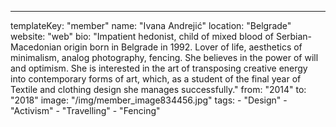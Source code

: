 ---
  templateKey: "member"
  name: "Ivana Andrejić"
  location: "Belgrade"
  website: "web"
  bio: "Impatient hedonist, child of mixed blood of Serbian-Macedonian origin born in Belgrade in 1992. Lover of life, aesthetics of minimalism, analog photography, fencing. She believes in the power of will and optimism. She is interested in the art of transposing creative energy into contemporary forms of art, which, as a student of the final year of Textile and clothing design she manages successfully."
  from: "2014"
  to: "2018"
  image: "/img/member_image834456.jpg"
  tags: 
    - "Design"
    - "Activism"
    - "Travelling"
    - "Fencing"
